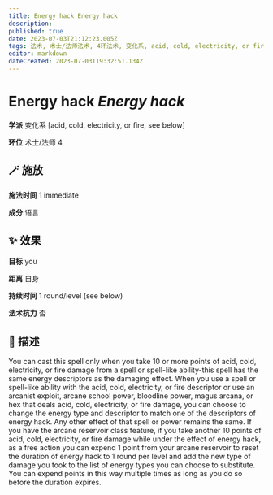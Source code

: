 ```yaml
---
title: Energy hack Energy hack
description: 
published: true
date: 2023-07-03T21:12:23.005Z
tags: 法术, 术士/法师法术, 4环法术, 变化系, acid, cold, electricity, or fire, see below
editor: markdown
dateCreated: 2023-07-03T19:32:51.134Z
---
```


# **Energy hack** *Energy hack*

**学派** 变化系 \[acid, cold, electricity, or fire, see below\] 

**环位** 术士/法师 4

## 🪄 施放

**施法时间** 1 immediate

**成分** 语言

## ✨ 效果 

**目标** you 

**距离** 自身  

**持续时间** 1 round/level (see below) 

**法术抗力** 否

## 📖 描述

You can cast this spell only when you take 10 or more points of acid, cold, electricity, or fire damage from a spell or spell-like ability-this spell has the same energy descriptors as the damaging effect. When you use a spell or spell-like ability with the acid, cold, electricity, or fire descriptor or use an arcanist exploit, arcane school power, bloodline power, magus arcana, or hex that deals acid, cold, electricity, or fire damage, you can choose to change the energy type and descriptor to match one of the descriptors of energy hack. Any other effect of that spell or power remains the same.  If you have the arcane reservoir class feature, if you take another 10 points of acid, cold, electricity, or fire damage while under the effect of energy hack, as a free action you can expend 1 point from your arcane reservoir to reset the duration of energy hack to 1 round per level and add the new type of damage you took to the list of energy types you can choose to substitute. You can expend points in this way multiple times as long as you do so before the duration expires.
    
